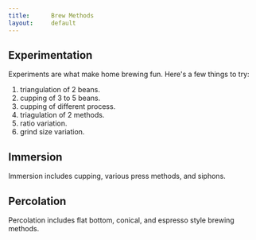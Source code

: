 ```yaml
---
title:      Brew Methods
layout:     default
---
```


## Experimentation

Experiments are what make home brewing fun. Here's a few things to try:

 1. triangulation of 2 beans.
 1. cupping of 3 to 5 beans.
 1. cupping of different process.
 1. triagulation of 2 methods.
 1. ratio variation.
 1. grind size variation.

## Immersion

Immersion includes cupping, various press methods, and siphons.

## Percolation

Percolation includes flat bottom, conical, and espresso style brewing methods.

